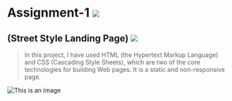 
# Assignment-1 ![](https://img.shields.io/badge/HTML-CSS-blueviolet)
## (Street Style Landing Page) ![](https://img.shields.io/badge/Project1-Full--stack--JS-green)

> In this project, I have used HTML (the Hypertext Markup Language) and CSS (Cascading Style Sheets), which are two of the core technologies for building Web pages. It is a static and non-responsive page.

![This is an image](Pictures/project1.JFIF)

